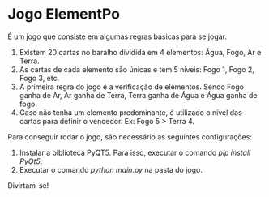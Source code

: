 # Jogo ElementPo

É um jogo que consiste em algumas regras básicas para se jogar.

1. Existem 20 cartas no baralho dividida em 4 elementos: Água, Fogo, Ar e Terra.
2. As cartas de cada elemento são únicas e tem 5 níveis: Fogo 1, Fogo 2, Fogo 3, etc.
3. A primeira regra do jogo é a verificação de elementos. Sendo Fogo ganha de Ar, Ar ganha de Terra, Terra ganha de Água e Água ganha de fogo.
4. Caso não tenha um elemento predominante, é utilizado o nível das cartas para definir o vencedor. Ex: Fogo 5 > Terra 4.

Para conseguir rodar o jogo, são necessário as seguintes configurações:

1. Instalar a biblioteca PyQT5. Para isso, executar o comando *pip install PyQt5*.
2. Executar o comando *python main.py* na pasta do jogo. 

Divirtam-se!
